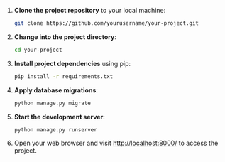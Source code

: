 
1. **Clone the project repository** to your local machine:
   
   ```bash
   git clone https://github.com/yourusername/your-project.git
   ```

2. **Change into the project directory**:

   ```bash
   cd your-project
   ```

3. **Install project dependencies** using pip:

   ```bash
   pip install -r requirements.txt
   ```

4. **Apply database migrations**:

   ```bash
   python manage.py migrate
   ```

5. **Start the development server**:

   ```bash
   python manage.py runserver
   ```

6. Open your web browser and visit [http://localhost:8000/](http://localhost:8000/) to access the project.

